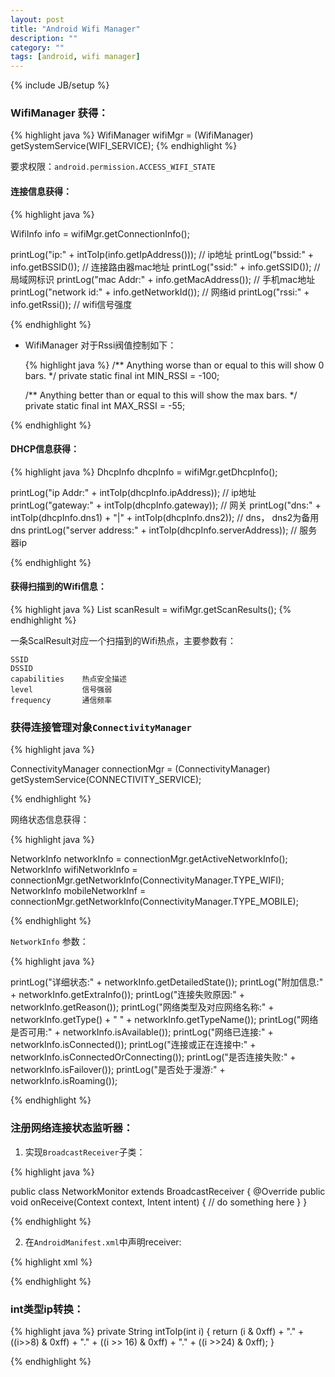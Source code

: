 ```yaml
---
layout: post
title: "Android Wifi Manager"
description: ""
category: ""
tags: [android, wifi manager]
---
```

{% include JB/setup %}


### WifiManager 获得：

{% highlight java %}
WifiManager wifiMgr = (WifiManager) getSystemService(WIFI_SERVICE);
{% endhighlight %}


要求权限：`android.permission.ACCESS_WIFI_STATE`

#### 连接信息获得：

{% highlight java %}

  WifiInfo info = wifiMgr.getConnectionInfo();

  printLog("ip:" + intToIp(info.getIpAddress()));  // ip地址
  printLog("bssid:" + info.getBSSID());            // 连接路由器mac地址
  printLog("ssid:" + info.getSSID());              // 局域网标识
  printLog("mac Addr:" + info.getMacAddress());    // 手机mac地址
  printLog("network id:" + info.getNetworkId());   // 网络id
  printLog("rssi:" + info.getRssi());              // wifi信号强度

{% endhighlight %}

- WifiManager 对于Rssi阀值控制如下：

  {% highlight java %}
  /** Anything worse than or equal to this will show 0 bars. */
  private static final int MIN_RSSI = -100;

  /** Anything better than or equal to this will show the max bars. */
  private static final int MAX_RSSI = -55;

{% endhighlight %}

#### DHCP信息获得：

{% highlight java %}
  DhcpInfo dhcpInfo = wifiMgr.getDhcpInfo();

  printLog("ip Addr:" + intToIp(dhcpInfo.ipAddress));     // ip地址
  printLog("gateway:" + intToIp(dhcpInfo.gateway));       // 网关
  printLog("dns:" + intToIp(dhcpInfo.dns1) + "|" + intToIp(dhcpInfo.dns2));        // dns， dns2为备用dns
  printLog("server address:" + intToIp(dhcpInfo.serverAddress));      // 服务器ip

{% endhighlight %}

#### 获得扫描到的Wifi信息：

{% highlight java %}
  List<ScanResult> scanResult = wifiMgr.getScanResults();
{% endhighlight %}

一条ScalResult对应一个扫描到的Wifi热点，主要参数有：


    SSID
    DSSID
    capabilities    热点安全描述
    level           信号强弱
    frequency       通信频率



### 获得连接管理对象`ConnectivityManager`

{% highlight java %}

  ConnectivityManager connectionMgr = (ConnectivityManager) getSystemService(CONNECTIVITY_SERVICE);

{% endhighlight %}

网络状态信息获得：

{% highlight java %}

  NetworkInfo networkInfo = connectionMgr.getActiveNetworkInfo();
  NetworkInfo wifiNetworkInfo = connectionMgr.getNetworkInfo(ConnectivityManager.TYPE_WIFI);
  NetworkInfo mobileNetworkInf = connectionMgr.getNetworkInfo(ConnectivityManager.TYPE_MOBILE);

{% endhighlight %}

`NetworkInfo` 参数：

{% highlight java %}

  printLog("详细状态:" + networkInfo.getDetailedState());
  printLog("附加信息:" + networkInfo.getExtraInfo());
  printLog("连接失败原因:" + networkInfo.getReason());
  printLog("网络类型及对应网络名称:" + networkInfo.getType() + " " + networkInfo.getTypeName());
  printLog("网络是否可用:" + networkInfo.isAvailable());
  printLog("网络已连接:" + networkInfo.isConnected());
  printLog("连接或正在连接中:" + networkInfo.isConnectedOrConnecting());
  printLog("是否连接失败:" + networkInfo.isFailover());
  printLog("是否处于漫游:" + networkInfo.isRoaming());

{% endhighlight %}

### 注册网络连接状态监听器：

1. 实现`BroadcastReceiver`子类：

{% highlight java %}

public class NetworkMonitor extends BroadcastReceiver {
    @Override
    public void onReceive(Context context, Intent intent) {
        // do something here
    }
}

{% endhighlight %}


2. 在`AndroidManifest.xml`中声明receiver:

{% highlight xml %}

<receiver android:name="com.gnod.demo.NetworkMonitor" android:label="NetworkMonitor">
        <intent-filter>
            <action android:name="android.net.conn.CONNECTIVITY_CHANGE" />
        </intent-filter>
</receiver>

{% endhighlight %}

### int类型ip转换：

{% highlight java %}
  private String intToIp(int i) {
    return (i & 0xff) + "." + ((i>>8) & 0xff) + "." + ((i >> 16) & 0xff) + "." + ((i >>24) & 0xff);
	}

{% endhighlight %}
